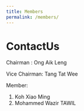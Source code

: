 ```yaml
---
title: Members
permalink: /members/
---
```



# ContactUs

Chairman :  Ong Aik Leng 

Vice Chairman:  Tang Tat Wee

Member:
1. Koh Xiao Ming
2. Mohammed Wazir TAWIL
